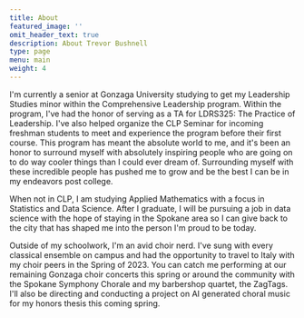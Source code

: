 ```yaml
---
title: About
featured_image: ''
omit_header_text: true
description: About Trevor Bushnell
type: page
menu: main
weight: 4
---
```



I'm currently a senior at Gonzaga University studying to get my Leadership Studies minor within the Comprehensive Leadership program. Within the program, I've had the honor of serving as a TA for LDRS325: The Practice of Leadership. I've also helped organize the CLP Seminar for incoming freshman students to meet and experience the program before their first course. This program has meant the absolute world to me, and it's been an honor to surround myself with absolutely inspiring people who are going on to do way cooler things than I could ever dream of. Surrounding myself with these incredible people has pushed me to grow and be the best I can be in my endeavors post college. 

When not in CLP, I am studying Applied Mathematics with a focus in Statistics and Data Science. After I graduate, I will be pursuing a job in data science with the hope of staying in the Spokane area so I can give back to the city that has shaped me into the person I'm proud to be today.

Outside of my schoolwork, I'm an avid choir nerd. I've sung with every classical ensemble on campus and had the opportunity to travel to Italy with my choir peers in the Spring of 2023. You can catch me performing at our remaining Gonzaga choir concerts this spring or around the community with the Spokane Symphony Chorale and my barbershop quartet, the ZagTags. I'll also be directing and conducting a project on AI generated choral music for my honors thesis this coming spring.